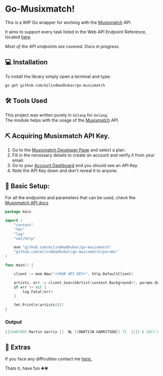 
# Go-Musixmatch!

This is a WIP Go wrapper for working with the [Musixmatch](https://www.musixmatch.com/) API.

It aims to support every task listed in the Web API Endpoint Reference, located [here](https://developer.musixmatch.com/documentation).

*Most of the API endpoints are covered. Docs in progress.*


## 💻 Installation
To install the library simply open a terminal and type:
```
go get github.com/milindmadhukar/go-musixmatch
```

## ️️🛠️ Tools Used

This project was written purely in `Golang` for `Golang`.</br>
The module helps with the usage of the [Musixmatch](https://developer.musixmatch.com/documentation) API.

## ⛏️  Acquiring Musixmatch API Key.

1. Go to the [Musixmatch Developer Page](https://developer.musixmatch.com/plans) and select a plan.
1. Fill in the necessary details to create an account and verify it from your email.
1. Go to your [Account Dashboard](https://developer.musixmatch.com/admin/applications) and you should see an API Key.
1. Note the API Key down and don't reveal it to anyone.


## 🏁 Basic Setup:
For all the endpoints and parameters that can be used, check the [Musixmatch API docs](https://developer.musixmatch.com/documentation)

```go
package main

import (
	"context"
	"fmt"
	"log"
	"net/http"

	mxm "github.com/milindmadhukar/go-musixmatch"
	"github.com/milindmadhukar/go-musixmatch/params"
)

func main() {

	client := mxm.New("<YOUR API KEY>", http.DefaultClient)

	artists, err := client.SearchArtist(context.Background(), params.QueryArtist("Martin Garrix"))
	if err != nil {
		log.Fatal(err)
	}

	fmt.Println(artists[0])
}
```

### Output
```go
{{24407895 Martin Garrix []  NL [{MARTIJN GARRITSEN}] 71  {[]} 0 2017-02-03 07:02:12 +0000 UTC 1996 1996-05-15  0000-00-00}}
```


## 🧿 Extras

If you face any difficulties contact me [here.](https://milindm.me/contact/)

Thats it, have fun ✚✖
